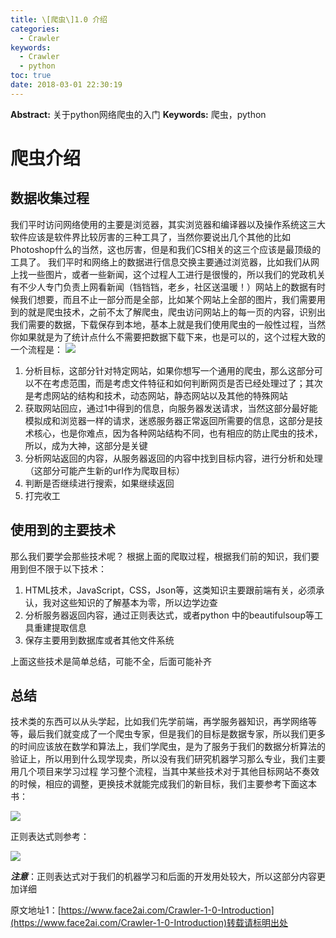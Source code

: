 ```yaml
---
title: \[爬虫\]1.0 介绍
categories:
  - Crawler
keywords:
  - Crawler
  - python
toc: true
date: 2018-03-01 22:30:19
---
```


**Abstract:** 关于python网络爬虫的入门
**Keywords:** 爬虫，python

<!--more-->

# 爬虫介绍
## 数据收集过程
我们平时访问网络使用的主要是浏览器，其实浏览器和编译器以及操作系统这三大软件应该是软件界比较厉害的三种工具了，当然你要说出几个其他的比如Photoshop什么的当然，这也厉害，但是和我们CS相关的这三个应该是最顶级的工具了。
我们平时和网络上的数据进行信息交换主要通过浏览器，比如我们从网上找一些图片，或者一些新闻，这个过程人工进行是很慢的，所以我们的党政机关有不少人专门负责上网看新闻（铛铛铛，老乡，社区送温暖！）网站上的数据有时候我们想要，而且不止一部分而是全部，比如某个网站上全部的图片，我们需要用到的就是爬虫技术，之前不太了解爬虫，爬虫访问网站上的每一页的内容，识别出我们需要的数据，下载保存到本地，基本上就是我们使用爬虫的一般性过程，当然你如果就是为了统计点什么不需要把数据下载下来，也是可以的，这个过程大致的一个流程是：
![](https://tony4ai-1251394096.cos.ap-hongkong.myqcloud.com/blog_images/Crawler-1-0-Introduction/crawler.png)
1. 分析目标，这部分针对特定网站，如果你想写一个通用的爬虫，那么这部分可以不在考虑范围，而是考虑文件特征和如何判断网页是否已经处理过了；其次是考虑网站的结构和技术，动态网站，静态网站以及其他的特殊网站
2. 获取网站回应，通过1中得到的信息，向服务器发送请求，当然这部分最好能模拟成和浏览器一样的请求，迷惑服务器正常返回所需要的信息，这部分是技术核心，也是你难点，因为各种网站结构不同，也有相应的防止爬虫的技术，所以，成为大神，这部分是关键
3. 分析网站返回的内容，从服务器返回的内容中找到目标内容，进行分析和处理（这部分可能产生新的url作为爬取目标）
4. 判断是否继续进行搜索，如果继续返回
5. 打完收工
## 使用到的主要技术
那么我们要学会那些技术呢？
根据上面的爬取过程，根据我们前的知识，我们要用到但不限于以下技术：
1. HTML技术，JavaScript，CSS，Json等，这类知识主要跟前端有关，必须承认，我对这些知识的了解基本为零，所以边学边查
2. 分析服务器返回内容，通过正则表达式，或者python 中的beautifulsoup等工具重建提取信息
3. 保存主要用到数据库或者其他文件系统

上面这些技术是简单总结，可能不全，后面可能补齐
## 总结
技术类的东西可以从头学起，比如我们先学前端，再学服务器知识，再学网络等等，最后我们就变成了一个爬虫专家，但是我们的目标是数据专家，所以我们更多的时间应该放在数学和算法上，我们学爬虫，是为了服务于我们的数据分析算法的验证上，所以用到什么现学现卖，所以没有我们研究机器学习那么专业，我们主要用几个项目来学习过程
学习整个流程，当其中某些技术对于其他目标网站不奏效的时候，相应的调整，更换技术就能完成我们的新目标，我们主要参考下面这本书：

![](https://tony4ai-1251394096.cos.ap-hongkong.myqcloud.com/blog_images/Crawler-1-0-Introduction/python.jpeg)

正则表达式则参考：

![](https://tony4ai-1251394096.cos.ap-hongkong.myqcloud.com/blog_images/Crawler-1-0-Introduction/re.jpg)

***注意***：正则表达式对于我们的机器学习和后面的开发用处较大，所以这部分内容更加详细





原文地址1：[https://www.face2ai.com/Crawler-1-0-Introduction](https://www.face2ai.com/Crawler-1-0-Introduction)转载请标明出处

